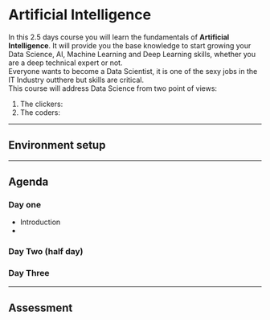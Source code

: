 # Artificial Intelligence

In this 2.5 days course you will learn the fundamentals of **Artificial Intelligence**. It will provide you the base knowledge to start growing your Data Science, AI, Machine Learning and Deep Learning skills, whether you are a deep technical expert or not.  
Everyone wants to become a Data Scientist, it is one of the sexy jobs in the IT Industry outthere but skills are critical.  
This course will address Data Science from two point of views:
1. The clickers:
2. The coders:

---
## Environment setup


---
## Agenda
### Day one
+ Introduction
+

### Day Two (half day)

### Day Three

---
## Assessment
